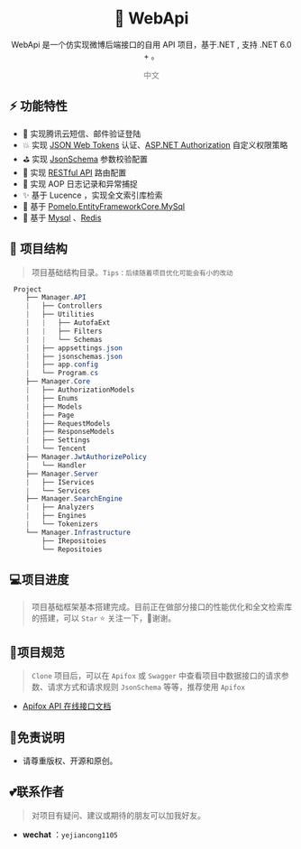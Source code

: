 

<h1 align="center" >🐰 WebApi </h1>  

<div align="center"> 
<p> WebApi 是一个仿实现微博后端接口的自用 API 项目，基于.NET , 支持 .NET 6.0 + 。</p>
</div>




<div align="center" style="color:gray"> 
    中文 
</div>


## :zap: 功能特性
+ :thought_balloon: 实现腾讯云短信、邮件验证登陆  
+ :boom: 实现 [JSON Web Tokens](https://jwt.io/) 认证、[ASP.NET Authorization](https://learn.microsoft.com/zh-cn/aspnet/core/security/authorization/policies?view=aspnetcore-6.0) 自定义权限策略  
+ ⛳ 实现 [JsonSchema](http://json-schema.org/) 参数校验配置  
+ :palm_tree: 实现 [RESTful API](https://restfulapi.cn/) 路由配置  
+ :pencil: 实现 AOP 日志记录和异常捕捉  
+ :sparkles: 基于 Lucence ，实现全文索引库检索  
+ :beers: 基于 [Pomelo.EntityFrameworkCore.MySql](https://github.com/PomeloFoundation/Pomelo.EntityFrameworkCore.MySql)  
+ :newspaper: 基于 [Mysql](https://www.mysql.com/cn/) 、[Redis](https://redis.io/) 



## 🔖 项目结构

> 项目基础结构目录。`Tips：后续随着项目优化可能会有小的改动`

```C#
 Project 
    ├── Manager.API                     
    |   ├── Controllers                         	
    |   ├── Utilities                         
    |   |   ├── AutofaExt                           
    |   |   ├── Filters                         
    |   |   └── Schemas                        
    |   ├── appsettings.json                    
    |   ├── jsonschemas.json                    
    |   ├── app.config                         
    |   └── Program.cs                            
    ├── Manager.Core                   
    |   ├── AuthorizationModels                       
    |   ├── Enums                       
    |   ├── Models                         
    |   ├── Page                       
    |   ├── RequestModels              
    |   ├── ResponseModels                         	
    |   ├── Settings                                                  
    |   └── Tencent                            
    ├── Manager.JwtAuthorizePolicy                
    |   └── Handler  
    ├── Manager.Server  
    |   ├── IServices                   	
    |   └── Services       
    ├── Manager.SearchEngine  
    |   ├── Analyzers      
    |   ├── Engines  
    |   └── Tokenizers                	              
    └── Manager.Infrastructure
        ├── IRepositoies
        └── Repositoies
```

## 💻项目进度

> 项目基础框架基本搭建完成。目前正在做部分接口的性能优化和全文检索库的搭建，可以 `Star` :star: 关注一下，:pray:谢谢。

## 📄项目规范

> `Clone` 项目后，可以在 `Apifox`  或  `Swagger`  中查看项目中数据接口的请求参数、请求方式和请求规则 `JsonSchema` 等等，推荐使用 `Apifox`

+  [Apifox API 在线接口文档](https://k6cos2vvio.apifox.cn)

## :rainbow:免责说明

+ 请尊重版权、开源和原创。

## 💕联系作者

> 对项目有疑问、建议或期待的朋友可以加我好友。

- **wechat** ：`yejiancong1105`